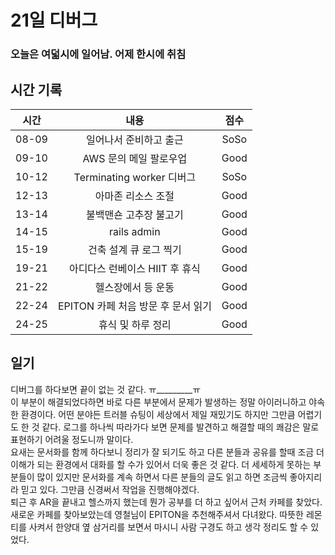 # 21일 디버그

### 오늘은 여덟시에 일어남. 어제 한시에 취침

## 시간 기록 
|시간|내용|점수|
|:-:|:-:|:-:|
|08-09|일어나서 준비하고 출근|SoSo|
|09-10|AWS 문의 메일 팔로우업|Good|
|10-12|Terminating worker 디버그|SoSo|
|12-13|아마존 리소스 조절|Good|
|13-14|불백맨숀 고추장 불고기|Good|
|14-15|rails admin|Good|
|15-19|건축 설계 큐 로그 찍기|Good|
|19-21|아디다스 런베이스 HIIT 후 휴식|Good|
|21-22|헬스장에서 등 운동|Good|
|22-24|EPITON 카페 처음 방문 후 문서 읽기|Good|
|24-25|휴식 및 하루 정리|Good|

## 일기
디버그를 하다보면 끝이 없는 것 같다. ㅠ_________ㅠ  
이 부분이 해결되었다하면 바로 다른 부분에서 문제가 발생하는 정말 아이러니하고 야속한 환경이다. 어떤 분야든 트러블 슈팅이 세상에서 제일 재밌기도 하지만 그만큼 어렵기도 한 것 같다. 로그를 하나씩 따라가다 보면 문제를 발견하고 해결할 때의 쾌감은 말로 표현하기 어려울 정도니까 말이다.  
요새는 문서화를 함께 하다보니 정리가 잘 되기도 하고 다른 분들과 공유를 할때 조금 더 이해가 되는 환경에서 대화를 할 수가 있어서 더욱 좋은 것 같다. 더 세세하게 못하는 부분들이 많이 있지만 문서화를 계속 하면서 다른 분들의 글도 읽고 하면 조금씩 좋아지리라 믿고 있다. 그만큼 신경써서 작업을 진행해야겠다.  
퇴근 후 AR을 끝내고 헬스까지 했는데 뭔가 공부를 더 하고 싶어서 근처 카페를 찾았다. 새로운 카페를 찾아보았는데 영철님이 EPITON을 추천해주셔서 다녀왔다. 따뜻한 레몬티를 사켜서 한양대 옆 삼거리를 보면서 마시니 사람 구경도 하고 생각 정리도 할 수 있었다.